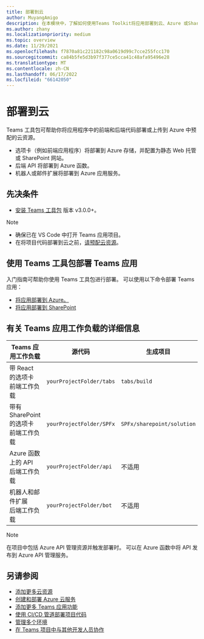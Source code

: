 ```yaml
---
title: 部署到云
author: MuyangAmigo
description: 在本模块中，了解如何使用Teams Toolkit将应用部署到云、Azure 或SharePoint并部署Teams应用
ms.author: zhany
ms.localizationpriority: medium
ms.topic: overview
ms.date: 11/29/2021
ms.openlocfilehash: f7870a81c221182c98a0619d99c7cce255fcc170
ms.sourcegitcommit: ca84b5fe5d3b97f377ce5cca41c48afa95496e28
ms.translationtype: MT
ms.contentlocale: zh-CN
ms.lasthandoff: 06/17/2022
ms.locfileid: "66142050"
---
```

# <a name="deploy-to-the-cloud"></a>部署到云

Teams 工具包可帮助你将应用程序中的前端和后端代码部署或上传到 Azure 中预配的云资源。

* 选项卡（例如前端应用程序）将部署到 Azure 存储，并配置为静态 Web 托管或 SharePoint 网站。
* 后端 API 将部署到 Azure 函数。
* 机器人或邮件扩展将部署到 Azure 应用服务。

## <a name="prerequisite"></a>先决条件

* [安装 Teams 工具包](https://marketplace.visualstudio.com/items?itemName=TeamsDevApp.ms-teams-vscode-extension) 版本 v3.0.0+。

> [!NOTE]
>
> * 确保已在 VS Code 中打开 Teams 应用项目。
> * 在将项目代码部署到云之前，[请预配云资源](provision.md)。

## <a name="deploy-teams-apps-using-teams-toolkit"></a>使用 Teams 工具包部署 Teams 应用

入门指南可帮助你使用 Teams 工具包进行部署。 可以使用以下命令部署 Teams 应用：

* [将应用部署到 Azure。](/microsoftteams/platform/sbs-gs-javascript?tabs=vscode%2Cvsc%2Cviscode%2Cvcode&tutorial-step=8&branch)
* [将应用部署到 SharePoint](/microsoftteams/platform/sbs-gs-spfx?tabs=vscode%2Cviscode&tutorial-step=4&branch)

## <a name="details-on-teams-app-workload"></a>有关 Teams 应用工作负载的详细信息

| Teams 应用工作负载 | 源代码 | 生成项目| 目标资源 |
|-------------|----------|---------------|---------------|
|带 React 的选项卡 </br> 前端工作负载| `yourProjectFolder/tabs`| `tabs/build` |Azure 存储 |
|带有 SharePoint 的选项卡 </br> 前端工作负载 | `yourProjectFolder/SPFx`| `SPFx/sharepoint/solution` |SharePoint 应用目录 |
|Azure 函数上的 API </br> 后端工作负载 | `yourProjectFolder/api`| 不适用 |Azure 函数 |
|机器人和邮件扩展 </br> 后端工作负载 | `yourProjectFolder/bot` | 不适用 | Azure 应用服务 |

> [!NOTE]
> 在项目中包括 Azure API 管理资源并触发部署时。 可以在 Azure 函数中将 API 发布到 Azure API 管理服务。

## <a name="see-also"></a>另请参阅

* [添加更多云资源](add-resource.md)
* [创建和部署 Azure 云服务](/azure/cloud-services/cloud-services-how-to-create-deploy-portal)
* [添加更多 Teams 应用功能](add-capability.md)
* [使用 CI/CD 管道部署项目代码](use-CICD-template.md)
* [管理多个环境](TeamsFx-multi-env.md)
* [在 Teams 项目中与其他开发人员协作](TeamsFx-collaboration.md)
